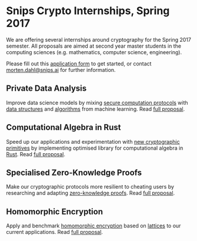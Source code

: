 Snips Crypto Internships, Spring 2017
=====================================

We are offering several internships around cryptography for the Spring 2017 semester. All proposals are aimed at second year master students in the computing sciences (e.g. mathematics, computer science, engineering).

Please fill out this [application form](http://goo.gl/forms/unuxP6os3h) to get started, or contact [morten.dahl@snips.ai](mailto:morten.dahl@snips.ai) for further information.


Private Data Analysis
---------------------
Improve data science models by mixing [secure computation protocols](https://en.wikipedia.org/wiki/Secure_multi-party_computation) with [data structures](https://en.wikipedia.org/wiki/Count%E2%80%93min_sketch) and [algorithms](https://en.wikipedia.org/wiki/Streaming_algorithm) from machine learning. Read [full proposal](/data-analysis/main.pdf).


Computational Algebra in Rust
-----------------------------
Speed up our applications and experimentation with [new cryptographic primitives](https://en.wikipedia.org/wiki/Supersingular_isogeny_key_exchange) by implementing optimised library for computational algebra in [Rust](https://www.rust-lang.org/en-US/). Read [full proposal](/rust-arith/main.pdf).


Specialised Zero-Knowledge Proofs
---------------------------------
Make our cryptographic protocols more resilient to cheating users by researching and adapting [zero-knowledge proofs](https://en.wikipedia.org/wiki/Zero-knowledge_proof). Read [full proposal](/zkproofs/main.pdf).


Homomorphic Encryption
----------------------
Apply and benchmark [homomorphic encryption](https://en.wikipedia.org/wiki/Homomorphic_encryption#Fully_homomorphic_encryption) based on [lattices](https://en.wikipedia.org/wiki/Lattice-based_cryptography) to our current applications. Read [full proposal](/lattice-he/main.pdf).
